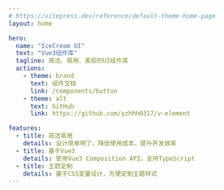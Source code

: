 ```yaml
---
# https://vitepress.dev/reference/default-theme-home-page
layout: home

hero:
  name: "IceCream UI"
  text: "Vue3组件库"
  tagline: 简洁、易用、美观的UI组件库
  actions:
    - theme: brand
      text: 组件文档
      link: /components/button
    - theme: alt
      text: GitHub
      link: https://github.com/yzhhh0317/v-element

features:
  - title: 简洁易用
    details: 设计简单明了，降低使用成本，提升开发效率
  - title: 基于Vue3
    details: 使用Vue3 Composition API，支持TypeScript
  - title: 主题定制
    details: 基于CSS变量设计，方便定制主题样式
---
```

